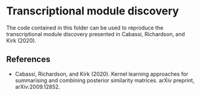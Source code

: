 # Transcriptional module discovery

The code contained in this folder can be used to reproduce the transcriptional module discovery presented in Cabassi, Richardson, and Kirk (2020).

## References

- Cabassi, Richardson, and Kirk (2020). Kernel learning approaches for summarising and combining posterior similarity matrices. arXiv preprint, arXiv:2009.12852.
